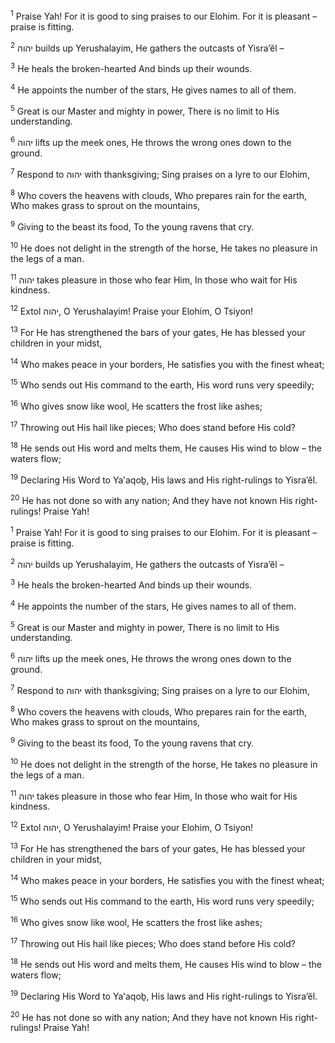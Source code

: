 <sup>1</sup> Praise Yah! For it is good to sing praises to our Elohim. For it is pleasant – praise is fitting.

<sup>2</sup> יהוה builds up Yerushalayim, He gathers the outcasts of Yisra’ĕl –

<sup>3</sup> He heals the broken-hearted And binds up their wounds.

<sup>4</sup> He appoints the number of the stars, He gives names to all of them.

<sup>5</sup> Great is our Master and mighty in power, There is no limit to His understanding.

<sup>6</sup> יהוה lifts up the meek ones, He throws the wrong ones down to the ground.

<sup>7</sup> Respond to יהוה with thanksgiving; Sing praises on a lyre to our Elohim,

<sup>8</sup> Who covers the heavens with clouds, Who prepares rain for the earth, Who makes grass to sprout on the mountains,

<sup>9</sup> Giving to the beast its food, To the young ravens that cry.

<sup>10</sup> He does not delight in the strength of the horse, He takes no pleasure in the legs of a man.

<sup>11</sup> יהוה takes pleasure in those who fear Him, In those who wait for His kindness.

<sup>12</sup> Extol יהוה, O Yerushalayim! Praise your Elohim, O Tsiyon!

<sup>13</sup> For He has strengthened the bars of your gates, He has blessed your children in your midst,

<sup>14</sup> Who makes peace in your borders, He satisfies you with the finest wheat;

<sup>15</sup> Who sends out His command to the earth, His word runs very speedily;

<sup>16</sup> Who gives snow like wool, He scatters the frost like ashes;

<sup>17</sup> Throwing out His hail like pieces; Who does stand before His cold?

<sup>18</sup> He sends out His word and melts them, He causes His wind to blow – the waters flow;

<sup>19</sup> Declaring His Word to Ya‛aqoḇ, His laws and His right-rulings to Yisra’ĕl.

<sup>20</sup> He has not done so with any nation; And they have not known His right-rulings! Praise Yah!

<sup>1</sup> Praise Yah! For it is good to sing praises to our Elohim. For it is pleasant – praise is fitting.

<sup>2</sup> יהוה builds up Yerushalayim, He gathers the outcasts of Yisra’ĕl –

<sup>3</sup> He heals the broken-hearted And binds up their wounds.

<sup>4</sup> He appoints the number of the stars, He gives names to all of them.

<sup>5</sup> Great is our Master and mighty in power, There is no limit to His understanding.

<sup>6</sup> יהוה lifts up the meek ones, He throws the wrong ones down to the ground.

<sup>7</sup> Respond to יהוה with thanksgiving; Sing praises on a lyre to our Elohim,

<sup>8</sup> Who covers the heavens with clouds, Who prepares rain for the earth, Who makes grass to sprout on the mountains,

<sup>9</sup> Giving to the beast its food, To the young ravens that cry.

<sup>10</sup> He does not delight in the strength of the horse, He takes no pleasure in the legs of a man.

<sup>11</sup> יהוה takes pleasure in those who fear Him, In those who wait for His kindness.

<sup>12</sup> Extol יהוה, O Yerushalayim! Praise your Elohim, O Tsiyon!

<sup>13</sup> For He has strengthened the bars of your gates, He has blessed your children in your midst,

<sup>14</sup> Who makes peace in your borders, He satisfies you with the finest wheat;

<sup>15</sup> Who sends out His command to the earth, His word runs very speedily;

<sup>16</sup> Who gives snow like wool, He scatters the frost like ashes;

<sup>17</sup> Throwing out His hail like pieces; Who does stand before His cold?

<sup>18</sup> He sends out His word and melts them, He causes His wind to blow – the waters flow;

<sup>19</sup> Declaring His Word to Ya‛aqoḇ, His laws and His right-rulings to Yisra’ĕl.

<sup>20</sup> He has not done so with any nation; And they have not known His right-rulings! Praise Yah!

